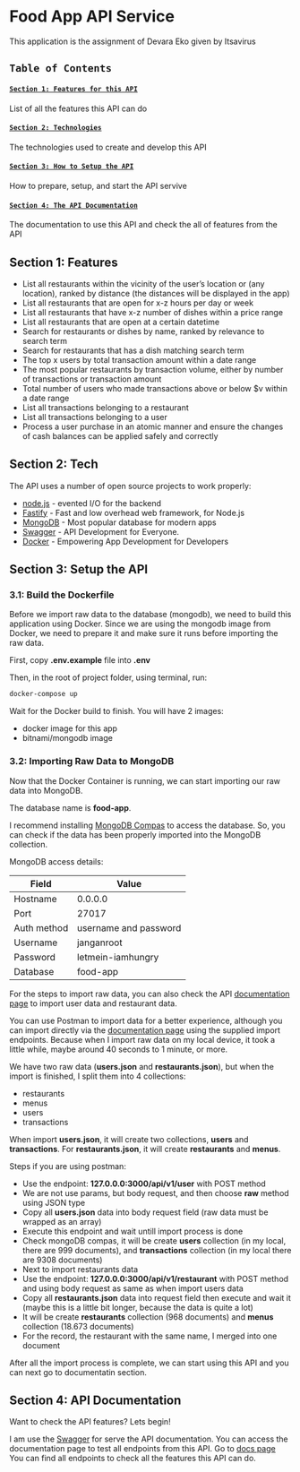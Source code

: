 # Food App API Service

This application is the assignment of Devara Eko given by Itsavirus

## `Table of Contents`

#### [`Section 1: Features for this API`](#section-1-features)

List of all the features this API can do

#### [`Section 2: Technologies`](#section-2-tech)

The technologies used to create and develop this API

#### [`Section 3: How to Setup the API`](#section-3-setup-the-api)

How to prepare, setup, and start the API servive

#### [`Section 4: The API Documentation`](#section-4-api-documentation)

The documentation to use this API and check the all of features from the API

## Section 1: Features

- List all restaurants within the vicinity of the user’s location or (any location), ranked by distance (the distances will be displayed in the app)
- List all restaurants that are open for x-z hours per day or week
- List all restaurants that have x-z number of dishes within a price range
- List all restaurants that are open at a certain datetime
- Search for restaurants or dishes by name, ranked by relevance to search term
- Search for restaurants that has a dish matching search term
- The top x users by total transaction amount within a date range
- The most popular restaurants by transaction volume, either by number of transactions or transaction amount
- Total number of users who made transactions above or below $v within a date range
- List all transactions belonging to a restaurant
- List all transactions belonging to a user
- Process a user purchase in an atomic manner and ensure the changes of cash balances can be applied safely and correctly

## Section 2: Tech

The API uses a number of open source projects to work properly:

- [node.js](https://nodejs.org/en/) - evented I/O for the backend
- [Fastify](https://www.fastify.io/) - Fast and low overhead web framework, for Node.js
- [MongoDB](https://www.mongodb.com/3) - Most popular database for modern apps
- [Swagger](https://swagger.io/) - API Development for Everyone.
- [Docker](https://www.docker.com/) - Empowering App Development for Developers

## Section 3: Setup the API

### 3.1: Build the Dockerfile

Before we import raw data to the database (mongodb), we need to build this application using Docker.
Since we are using the mongodb image from Docker, we need to prepare it and make sure it runs before importing the raw data.

First, copy **.env.example** file into **.env**

Then, in the root of project folder, using terminal, run:

```sh
docker-compose up
```

Wait for the Docker build to finish.
You will have 2 images:

- docker image for this app
- bitnami/mongodb image

### 3.2: Importing Raw Data to MongoDB

Now that the Docker Container is running, we can start importing our raw data into MongoDB.

The database name is **food-app**.

I recommend installing [MongoDB Compas](https://www.mongodb.com/try/download/compass) to access the database. So, you can check if the data has been properly imported into the MongoDB collection.

MongoDB access details:

| Field       | Value                 |
| ----------- | --------------------- |
| Hostname    | 0.0.0.0               |
| Port        | 27017                 |
| Auth method | username and password |
| Username    | janganroot            |
| Password    | letmein-iamhungry     |
| Database    | food-app              |

For the steps to import raw data, you can also check the API [documentation page](http://127.0.0.1:3000/docs) to import user data and restaurant data.

You can use Postman to import data for a better experience, although you can import directly via the [documentation page](http://127.0.0.1:3000/docs) using the supplied import endpoints.
Because when I import raw data on my local device, it took a little while, maybe around 40 seconds to 1 minute, or more.

We have two raw data (**users.json** and **restaurants.json**), but when the import is finished, I split them into 4 collections:

- restaurants
- menus
- users
- transactions

When import **users.json**, it will create two collections, **users** and **transactions**.
For **restaurants.json**, it will create **restaurants** and **menus**.

Steps if you are using postman:

- Use the endpoint: **127.0.0.0:3000/api/v1/user** with POST method
- We are not use params, but body request, and then choose **raw** method using JSON type
- Copy all **users.json** data into body request field (raw data must be wrapped as an array)
- Execute this endpoint and wait untill import process is done
- Check mongoDB compas, it will be create **users** collection (in my local, there are 999 documents), and **transactions** collection (in my local there are 9308 documents)
- Next to import restaurants data
- Use the endpoint: **127.0.0.0:3000/api/v1/restaurant** with POST method and using body request as same as when import users data
- Copy all **restaurants.json** data into request field then execute and wait it (maybe this is a little bit longer, because the data is quite a lot)
- It will be create **restaurants** collection (968 documents) and **menus** collection (18.673 documents)
- For the record, the restaurant with the same name, I merged into one document

After all the import process is complete, we can start using this API and you can next go to documentatin section.

## Section 4: API Documentation

Want to check the API features? Lets begin!

I am use the [Swagger](https://swagger.io/) for serve the API documentation.
You can access the documentation page to test all endpoints from this API.
Go to [docs page](http://127.0.0.1:3000/docs)
You can find all endpoints to check all the features this API can do.
